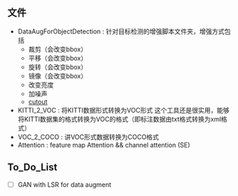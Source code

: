## 文件
- DataAugForObjectDetection : 针对目标检测的增强脚本文件夹，增强方式包括
    - 裁剪（会改变bbox）
    - 平移（会改变bbox）
    - 旋转（会改变bbox）
    - 镜像（会改变bbox）
    - 改变亮度
    - 加噪声
    - [cutout](https://arxiv.org/abs/1708.04552)
- KITTI_2_VOC : 将KITTI数据形式转换为VOC形式
这个工具还是很实用，能够将KITTI数据集的格式转换为VOC的格式（即标注数据由txt格式转换为xml格式）
- VOC_2_COCO : 讲VOC形式数据转换为COCO格式
- Attention : feature map Attention && channel attention (SE)

## To_Do_List
- [ ] GAN with LSR for data augment
